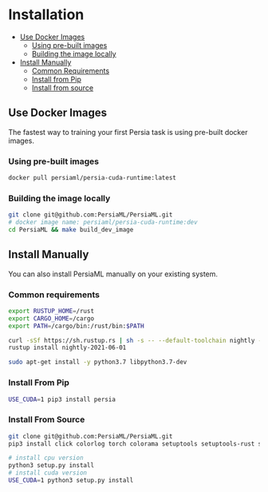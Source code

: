 # Installation

- [Use Docker Images ](#use-docker-images)
    - [Using pre-built images](#using-pre-built-images)
    - [Building the image locally](#building-the-image-locally)
- [Install Manually](#install-manually)
    - [Common Requirements](#common-requirements)
    - [Install from Pip](#install-from-pip)
    - [Install from source](#install-from-source)


## Use Docker Images

The fastest way to training your first Persia task is using pre-built docker images.
### Using pre-built images
```bash
docker pull persiaml/persia-cuda-runtime:latest
```
### Building the image locally
```bash
git clone git@github.com:PersiaML/PersiaML.git 
# docker image name: persiaml/persia-cuda-runtime:dev
cd PersiaML && make build_dev_image 
```
## Install Manually

You can also install PersiaML manually on your existing system.


### Common requirements
```bash
export RUSTUP_HOME=/rust
export CARGO_HOME=/cargo
export PATH=/cargo/bin:/rust/bin:$PATH

curl -sSf https://sh.rustup.rs | sh -s -- --default-toolchain nightly -y --profile default --no-modify-path
rustup install nightly-2021-06-01

sudo apt-get install -y python3.7 libpython3.7-dev
```

### Install From Pip 
```bash
USE_CUDA=1 pip3 install persia
```

### Install From Source
```bash
git clone git@github.com:PersiaML/PersiaML.git 
pip3 install click colorlog torch colorama setuptools setuptools-rust setuptools_scm

# install cpu version
python3 setup.py install
# install cuda version
USE_CUDA=1 python3 setup.py install
```